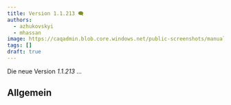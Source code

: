 ```yaml
---
title: Version 1.1.213 🗨️
authors:
  - azhukovskyi
  - mhassan
image: https://caqadmin.blob.core.windows.net/public-screenshots/manual-screenshots/generic_release_notes.png
tags: []
draft: true
---
```


Die neue Version _1.1.213_ ...

<!--truncate-->

## Allgemein
